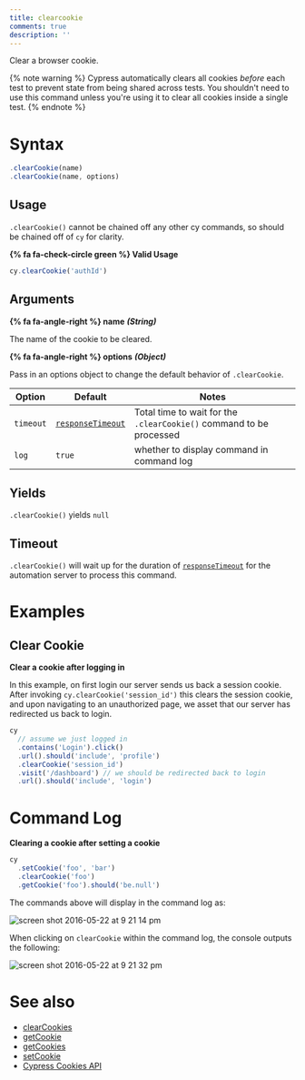 ```yaml
---
title: clearcookie
comments: true
description: ''
---
```


Clear a browser cookie.

{% note warning %}
Cypress automatically clears all cookies *before* each test to prevent state from being shared across tests. You shouldn't need to use this command unless you're using it to clear all cookies inside a single test.
{% endnote %}

# Syntax

```javascript
.clearCookie(name)
.clearCookie(name, options)
```

## Usage

`.clearCookie()` cannot be chained off any other cy commands, so should be chained off of `cy` for clarity.

**{% fa fa-check-circle green %} Valid Usage**

```javascript
cy.clearCookie('authId')
```

## Arguments

**{% fa fa-angle-right %} name** ***(String)***

The name of the cookie to be cleared.

**{% fa fa-angle-right %} options** ***(Object)***

Pass in an options object to change the default behavior of `.clearCookie`.

Option | Default | Notes
--- | --- | ---
`timeout` | [`responseTimeout`](https://on.cypress.io/guides/configuration#timeouts) | Total time to wait for the `.clearCookie()` command to be processed
`log` | `true` | whether to display command in command log

## Yields

`.clearCookie()` yields `null`

## Timeout

`.clearCookie()` will wait up for the duration of [`responseTimeout`](https://on.cypress.io/guides/configuration#timeouts) for the automation server to process this command.

# Examples

## Clear Cookie

**Clear a cookie after logging in**

In this example, on first login our server sends us back a session cookie. After invoking `cy.clearCookie('session_id')` this clears the session cookie, and upon navigating to an unauthorized page, we asset that our server has redirected us back to login.

```javascript
cy
  // assume we just logged in
  .contains('Login').click()
  .url().should('include', 'profile')
  .clearCookie('session_id')
  .visit('/dashboard') // we should be redirected back to login
  .url().should('include', 'login')
```

# Command Log

**Clearing a cookie after setting a cookie**

```javascript
cy
  .setCookie('foo', 'bar')
  .clearCookie('foo')
  .getCookie('foo').should('be.null')
```

The commands above will display in the command log as:

![screen shot 2016-05-22 at 9 21 14 pm](https://cloud.githubusercontent.com/assets/1268976/15458066/345b5bb8-2063-11e6-91bb-173421c8440a.png)

When clicking on `clearCookie` within the command log, the console outputs the following:

![screen shot 2016-05-22 at 9 21 32 pm](https://cloud.githubusercontent.com/assets/1268976/15458067/345dba3e-2063-11e6-8739-af971bc79068.png)

# See also

- [clearCookies](https://on.cypress.io/api/clearcookies)
- [getCookie](https://on.cypress.io/api/getcookie)
- [getCookies](https://on.cypress.io/api/getcookies)
- [setCookie](https://on.cypress.io/api/setcookie)
- [Cypress Cookies API](https://on.cypress.io/api/cookies)
